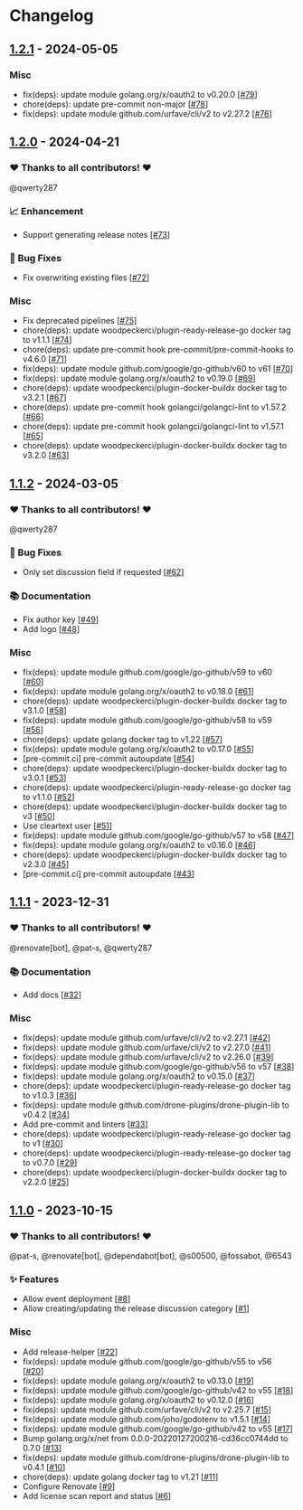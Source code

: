 # Changelog

## [1.2.1](https://github.com/woodpecker-ci/plugin-github-release/releases/tag/v1.2.1) - 2024-05-05

### Misc

- fix(deps): update module golang.org/x/oauth2 to v0.20.0 [[#79](https://github.com/woodpecker-ci/plugin-github-release/pull/79)]
- chore(deps): update pre-commit non-major [[#78](https://github.com/woodpecker-ci/plugin-github-release/pull/78)]
- fix(deps): update module github.com/urfave/cli/v2 to v2.27.2 [[#76](https://github.com/woodpecker-ci/plugin-github-release/pull/76)]

## [1.2.0](https://github.com/woodpecker-ci/plugin-github-release/releases/tag/v1.2.0) - 2024-04-21

### ❤️ Thanks to all contributors! ❤️

@qwerty287

### 📈 Enhancement

- Support generating release notes [[#73](https://github.com/woodpecker-ci/plugin-github-release/pull/73)]

### 🐛 Bug Fixes

- Fix overwriting existing files [[#72](https://github.com/woodpecker-ci/plugin-github-release/pull/72)]

### Misc

- Fix deprecated pipelines [[#75](https://github.com/woodpecker-ci/plugin-github-release/pull/75)]
- chore(deps): update woodpeckerci/plugin-ready-release-go docker tag to v1.1.1 [[#74](https://github.com/woodpecker-ci/plugin-github-release/pull/74)]
- chore(deps): update pre-commit hook pre-commit/pre-commit-hooks to v4.6.0 [[#71](https://github.com/woodpecker-ci/plugin-github-release/pull/71)]
- fix(deps): update module github.com/google/go-github/v60 to v61 [[#70](https://github.com/woodpecker-ci/plugin-github-release/pull/70)]
- fix(deps): update module golang.org/x/oauth2 to v0.19.0 [[#69](https://github.com/woodpecker-ci/plugin-github-release/pull/69)]
- chore(deps): update woodpeckerci/plugin-docker-buildx docker tag to v3.2.1 [[#67](https://github.com/woodpecker-ci/plugin-github-release/pull/67)]
- chore(deps): update pre-commit hook golangci/golangci-lint to v1.57.2 [[#66](https://github.com/woodpecker-ci/plugin-github-release/pull/66)]
- chore(deps): update pre-commit hook golangci/golangci-lint to v1.57.1 [[#65](https://github.com/woodpecker-ci/plugin-github-release/pull/65)]
- chore(deps): update woodpeckerci/plugin-docker-buildx docker tag to v3.2.0 [[#63](https://github.com/woodpecker-ci/plugin-github-release/pull/63)]

## [1.1.2](https://github.com/woodpecker-ci/plugin-github-release/releases/tag/1.1.2) - 2024-03-05

### ❤️ Thanks to all contributors! ❤️

@qwerty287

### 🐛 Bug Fixes

- Only set discussion field if requested [[#62](https://github.com/woodpecker-ci/plugin-github-release/pull/62)]

### 📚 Documentation

- Fix author key [[#49](https://github.com/woodpecker-ci/plugin-github-release/pull/49)]
- Add logo [[#48](https://github.com/woodpecker-ci/plugin-github-release/pull/48)]

### Misc

- fix(deps): update module github.com/google/go-github/v59 to v60 [[#60](https://github.com/woodpecker-ci/plugin-github-release/pull/60)]
- fix(deps): update module golang.org/x/oauth2 to v0.18.0 [[#61](https://github.com/woodpecker-ci/plugin-github-release/pull/61)]
- chore(deps): update woodpeckerci/plugin-docker-buildx docker tag to v3.1.0 [[#58](https://github.com/woodpecker-ci/plugin-github-release/pull/58)]
- fix(deps): update module github.com/google/go-github/v58 to v59 [[#56](https://github.com/woodpecker-ci/plugin-github-release/pull/56)]
- chore(deps): update golang docker tag to v1.22 [[#57](https://github.com/woodpecker-ci/plugin-github-release/pull/57)]
- fix(deps): update module golang.org/x/oauth2 to v0.17.0 [[#55](https://github.com/woodpecker-ci/plugin-github-release/pull/55)]
- [pre-commit.ci] pre-commit autoupdate [[#54](https://github.com/woodpecker-ci/plugin-github-release/pull/54)]
- chore(deps): update woodpeckerci/plugin-docker-buildx docker tag to v3.0.1 [[#53](https://github.com/woodpecker-ci/plugin-github-release/pull/53)]
- chore(deps): update woodpeckerci/plugin-ready-release-go docker tag to v1.1.0 [[#52](https://github.com/woodpecker-ci/plugin-github-release/pull/52)]
- chore(deps): update woodpeckerci/plugin-docker-buildx docker tag to v3 [[#50](https://github.com/woodpecker-ci/plugin-github-release/pull/50)]
- Use cleartext user [[#51](https://github.com/woodpecker-ci/plugin-github-release/pull/51)]
- fix(deps): update module github.com/google/go-github/v57 to v58 [[#47](https://github.com/woodpecker-ci/plugin-github-release/pull/47)]
- fix(deps): update module golang.org/x/oauth2 to v0.16.0 [[#46](https://github.com/woodpecker-ci/plugin-github-release/pull/46)]
- chore(deps): update woodpeckerci/plugin-docker-buildx docker tag to v2.3.0 [[#45](https://github.com/woodpecker-ci/plugin-github-release/pull/45)]
- [pre-commit.ci] pre-commit autoupdate [[#43](https://github.com/woodpecker-ci/plugin-github-release/pull/43)]

## [1.1.1](https://github.com/woodpecker-ci/plugin-github-release/releases/tag/1.1.1) - 2023-12-31

### ❤️ Thanks to all contributors! ❤️

@renovate[bot], @pat-s, @qwerty287

### 📚 Documentation

- Add docs [[#32](https://github.com/woodpecker-ci/plugin-github-release/pull/32)]

### Misc

- fix(deps): update module github.com/urfave/cli/v2 to v2.27.1 [[#42](https://github.com/woodpecker-ci/plugin-github-release/pull/42)]
- fix(deps): update module github.com/urfave/cli/v2 to v2.27.0 [[#41](https://github.com/woodpecker-ci/plugin-github-release/pull/41)]
- fix(deps): update module github.com/urfave/cli/v2 to v2.26.0 [[#39](https://github.com/woodpecker-ci/plugin-github-release/pull/39)]
- fix(deps): update module github.com/google/go-github/v56 to v57 [[#38](https://github.com/woodpecker-ci/plugin-github-release/pull/38)]
- fix(deps): update module golang.org/x/oauth2 to v0.15.0 [[#37](https://github.com/woodpecker-ci/plugin-github-release/pull/37)]
- chore(deps): update woodpeckerci/plugin-ready-release-go docker tag to v1.0.3 [[#36](https://github.com/woodpecker-ci/plugin-github-release/pull/36)]
- fix(deps): update module github.com/drone-plugins/drone-plugin-lib to v0.4.2 [[#34](https://github.com/woodpecker-ci/plugin-github-release/pull/34)]
- Add pre-commit and linters [[#33](https://github.com/woodpecker-ci/plugin-github-release/pull/33)]
- chore(deps): update woodpeckerci/plugin-ready-release-go docker tag to v1 [[#30](https://github.com/woodpecker-ci/plugin-github-release/pull/30)]
- chore(deps): update woodpeckerci/plugin-ready-release-go docker tag to v0.7.0 [[#29](https://github.com/woodpecker-ci/plugin-github-release/pull/29)]
- chore(deps): update woodpeckerci/plugin-docker-buildx docker tag to v2.2.0 [[#25](https://github.com/woodpecker-ci/plugin-github-release/pull/25)]

## [1.1.0](https://github.com/woodpecker-ci/plugin-github-release/releases/tag/1.1.0) - 2023-10-15

### ❤️ Thanks to all contributors! ❤️

@pat-s, @renovate[bot], @dependabot[bot], @s00500, @fossabot, @6543

### ✨ Features

- Allow event deployment [[#8](https://github.com/woodpecker-ci/plugin-github-release/pull/8)]
- Allow creating/updating the release discussion category [[#1](https://github.com/woodpecker-ci/plugin-github-release/pull/1)]

### Misc

- Add release-helper [[#22](https://github.com/woodpecker-ci/plugin-github-release/pull/22)]
- fix(deps): update module github.com/google/go-github/v55 to v56 [[#20](https://github.com/woodpecker-ci/plugin-github-release/pull/20)]
- fix(deps): update module golang.org/x/oauth2 to v0.13.0 [[#19](https://github.com/woodpecker-ci/plugin-github-release/pull/19)]
- fix(deps): update module github.com/google/go-github/v42 to v55 [[#18](https://github.com/woodpecker-ci/plugin-github-release/pull/18)]
- fix(deps): update module golang.org/x/oauth2 to v0.12.0 [[#16](https://github.com/woodpecker-ci/plugin-github-release/pull/16)]
- fix(deps): update module github.com/urfave/cli/v2 to v2.25.7 [[#15](https://github.com/woodpecker-ci/plugin-github-release/pull/15)]
- fix(deps): update module github.com/joho/godotenv to v1.5.1 [[#14](https://github.com/woodpecker-ci/plugin-github-release/pull/14)]
- fix(deps): update module github.com/google/go-github/v42 to v55 [[#17](https://github.com/woodpecker-ci/plugin-github-release/pull/17)]
- Bump golang.org/x/net from 0.0.0-20220127200216-cd36cc0744dd to 0.7.0 [[#13](https://github.com/woodpecker-ci/plugin-github-release/pull/13)]
- fix(deps): update module github.com/drone-plugins/drone-plugin-lib to v0.4.1 [[#10](https://github.com/woodpecker-ci/plugin-github-release/pull/10)]
- chore(deps): update golang docker tag to v1.21 [[#11](https://github.com/woodpecker-ci/plugin-github-release/pull/11)]
- Configure Renovate [[#9](https://github.com/woodpecker-ci/plugin-github-release/pull/9)]
- Add license scan report and status [[#6](https://github.com/woodpecker-ci/plugin-github-release/pull/6)]
